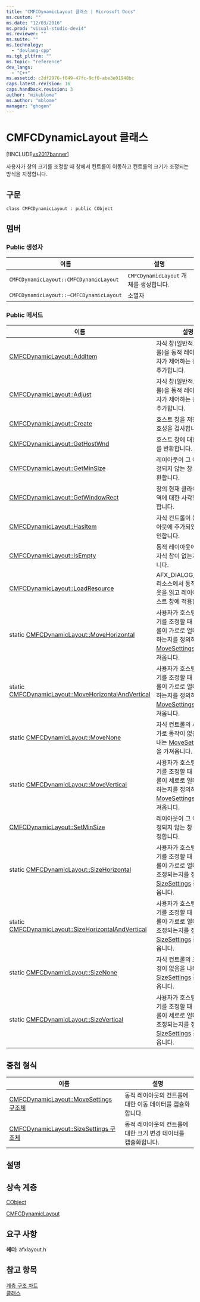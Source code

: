 ```yaml
---
title: "CMFCDynamicLayout 클래스 | Microsoft Docs"
ms.custom: ""
ms.date: "12/03/2016"
ms.prod: "visual-studio-dev14"
ms.reviewer: ""
ms.suite: ""
ms.technology: 
  - "devlang-cpp"
ms.tgt_pltfrm: ""
ms.topic: "reference"
dev_langs: 
  - "C++"
ms.assetid: c2df2976-f049-47fc-9cf0-abe3e01948bc
caps.latest.revision: 16
caps.handback.revision: 3
author: "mikeblome"
ms.author: "mblome"
manager: "ghogen"
---
```

# CMFCDynamicLayout 클래스
[!INCLUDE[vs2017banner](../../assembler/inline/includes/vs2017banner.md)]

사용자가 창의 크기를 조정할 때 창에서 컨트롤이 이동하고 컨트롤의 크기가 조정되는 방식을 지정합니다.  
  
## 구문  
  
```  
class CMFCDynamicLayout : public CObject  
```  
  
## 멤버  
  
### Public 생성자  
  
|이름|설명|  
|--------|--------|  
|`CMFCDynamicLayout::CMFCDynamicLayout`|`CMFCDynamicLayout` 개체를 생성합니다.|  
|`CMFCDynamicLayout::~CMFCDynamicLayout`|소멸자|  
  
### Public 메서드  
  
|이름|설명|  
|--------|--------|  
|[CMFCDynamicLayout::AddItem](../Topic/CMFCDynamicLayout::AddItem.md)|자식 창\(일반적으로 컨트롤\)을 동적 레이아웃 관리자가 제어하는 창 목록에 추가합니다.|  
|[CMFCDynamicLayout::Adjust](../Topic/CMFCDynamicLayout::Adjust.md)|자식 창\(일반적으로 컨트롤\)을 동적 레이아웃 관리자가 제어하는 창 목록에 추가합니다.|  
|[CMFCDynamicLayout::Create](../Topic/CMFCDynamicLayout::Create.md)|호스트 창을 저장하고 유효성을 검사합니다.|  
|[CMFCDynamicLayout::GetHostWnd](../Topic/CMFCDynamicLayout::GetHostWnd.md)|호스트 창에 대한 포인터를 반환합니다.|  
|[CMFCDynamicLayout::GetMinSize](../Topic/CMFCDynamicLayout::GetMinSize.md)|레이아웃이 그 이하로 조정되지 않는 창 크기를 반환합니다.|  
|[CMFCDynamicLayout::GetWindowRect](../Topic/CMFCDynamicLayout::GetWindowRect.md)|창의 현재 클라이언트 영역에 대한 사각형을 검색합니다.|  
|[CMFCDynamicLayout::HasItem](../Topic/CMFCDynamicLayout::HasItem.md)|자식 컨트롤이 동적 레이아웃에 추가되었는지 확인합니다.|  
|[CMFCDynamicLayout::IsEmpty](../Topic/CMFCDynamicLayout::IsEmpty.md)|동적 레이아웃에 추가된 자식 창이 없는지 확인합니다.|  
|[CMFCDynamicLayout::LoadResource](../Topic/CMFCDynamicLayout::LoadResource.md)|AFX\_DIALOG\_LAYOUT 리소스에서 동적 레이아웃을 읽고 레이아웃을 호스트 창에 적용합니다.|  
|static [CMFCDynamicLayout::MoveHorizontal](../Topic/CMFCDynamicLayout::MoveHorizontal.md)|사용자가 호스팅 창의 크기를 조정할 때 자식 컨트롤이 가로로 얼마나 이동하는지를 정의하는 [MoveSettings](../Topic/CMFCDynamicLayout::MoveSettings%20Structure.md) 값을 가져옵니다.|  
|static [CMFCDynamicLayout::MoveHorizontalAndVertical](../Topic/CMFCDynamicLayout::MoveHorizontalAndVertical.md)|사용자가 호스팅 창의 크기를 조정할 때 자식 컨트롤이 가로로 얼마나 이동하는지를 정의하는 [MoveSettings](../Topic/CMFCDynamicLayout::MoveSettings%20Structure.md) 값을 가져옵니다.|  
|static [CMFCDynamicLayout::MoveNone](../Topic/CMFCDynamicLayout::MoveNone.md)|자식 컨트롤의 세로 또는 가로 동작이 없음을 나타내는 [MoveSettings](../Topic/CMFCDynamicLayout::MoveSettings%20Structure.md) 값을 가져옵니다.|  
|static [CMFCDynamicLayout::MoveVertical](../Topic/CMFCDynamicLayout::MoveVertical.md)|사용자가 호스팅 창의 크기를 조정할 때 자식 컨트롤이 세로로 얼마나 이동하는지를 정의하는 [MoveSettings](../Topic/CMFCDynamicLayout::MoveSettings%20Structure.md) 값을 가져옵니다.|  
|[CMFCDynamicLayout::SetMinSize](../Topic/CMFCDynamicLayout::SetMinSize.md)|레이아웃이 그 이하로 조정되지 않는 창 크기를 설정합니다.|  
|static [CMFCDynamicLayout::SizeHorizontal](../Topic/CMFCDynamicLayout::SizeHorizontal.md)|사용자가 호스팅 창의 크기를 조정할 때 자식 컨트롤이 가로로 얼마나 크기 조정되는지를 정의하는 [SizeSettings](../Topic/CMFCDynamicLayout::SizeSettings%20Structure.md) 값을 가져옵니다.|  
|static [CMFCDynamicLayout::SizeHorizontalAndVertical](../Topic/CMFCDynamicLayout::SizeHorizontalAndVertical.md)|사용자가 호스팅 창의 크기를 조정할 때 자식 컨트롤이 가로로 얼마나 크기 조정되는지를 정의하는 [SizeSettings](../Topic/CMFCDynamicLayout::SizeSettings%20Structure.md) 값을 가져옵니다.|  
|static [CMFCDynamicLayout::SizeNone](../Topic/CMFCDynamicLayout::SizeNone.md)|자식 컨트롤의 크기에 변경이 없음을 나타내는 [SizeSettings](../Topic/CMFCDynamicLayout::SizeSettings%20Structure.md) 값을 가져옵니다.|  
|static [CMFCDynamicLayout::SizeVertical](../Topic/CMFCDynamicLayout::SizeVertical.md)|사용자가 호스팅 창의 크기를 조정할 때 자식 컨트롤이 세로로 얼마나 크기 조정되는지를 정의하는 [SizeSettings](../Topic/CMFCDynamicLayout::SizeSettings%20Structure.md) 값을 가져옵니다.|  
  
## 중첩 형식  
  
|이름|설명|  
|--------|--------|  
|[CMFCDynamicLayout::MoveSettings 구조체](../Topic/CMFCDynamicLayout::MoveSettings%20Structure.md)|동적 레이아웃의 컨트롤에 대한 이동 데이터를 캡슐화합니다.|  
|[CMFCDynamicLayout::SizeSettings 구조체](../Topic/CMFCDynamicLayout::SizeSettings%20Structure.md)|동적 레이아웃의 컨트롤에 대한 크기 변경 데이터를 캡슐화합니다.|  
  
## 설명  
  
## 상속 계층  
 [CObject](../../mfc/reference/cobject-class.md)  
  
 [CMFCDynamicLayout](../../mfc/reference/cmfctoolbarbutton-class.md)  
  
## 요구 사항  
 **헤더:** afxlayout.h  
  
## 참고 항목  
 [계층 구조 차트](../../mfc/hierarchy-chart.md)   
 [클래스](../../mfc/reference/mfc-classes.md)